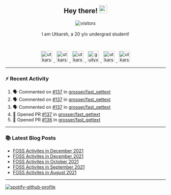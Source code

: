 <h2 align="center">
  <b>Hey there!</b> <img src="https://media.giphy.com/media/hvRJCLFzcasrR4ia7z/giphy.gif" width="25px">
</h2>

<p align="center">
  <img src="https://visitor-badge.glitch.me/badge?page_id=utkarsh2102" alt="visitors">
  <br/>
  <br/>
  I am Utkarsh, a 20 y/o undergrad student!
</p>

<br/>
<p align="center">
<a href="https://nm.debian.org/person/utkarsh/">
  <img alt="utkarsh2102 | Debian" width="35px" src="https://www.flaticon.com/svg/static/icons/svg/226/226772.svg" hspace="5"/>
</a>
<a href="https://twitter.com/utkarsh2102">
  <img alt="utkarsh2102 | Twitter" width="35px" src="https://image.flaticon.com/icons/svg/2111/2111703.svg" hspace="5"/>
</a>
<a href="mailto:utkarsh@debian.org">
  <img alt="utkarsh2102 | Mail" width="35px" src="https://www.flaticon.com/svg/static/icons/svg/893/893315.svg" hspace="5"/>
</a>
<a href="https://open.spotify.com/user/wr6c7rh4fwc5fvibnwrwwzlrn">
  <img alt="guilyx's Spotify" width="35px" src="https://image.flaticon.com/icons/svg/2111/2111627.svg" hspace="5"/>
</a>
<a href="https://www.linkedin.com/in/utkarsh2102"><img alt="utkarsh2102 | LinkedIn" width="35px" src="https://image.flaticon.com/icons/svg/2111/2111465.svg" hspace="5"/>
</a>
<a href="https://www.instagram.com/utkarsh2102">
  <img alt="utkarsh2102 | Instagram" width="35px" src="https://image.flaticon.com/icons/svg/2111/2111421.svg" hspace="5"/>
</a>
</p>

---

### :zap: Recent Activity

<!--START_SECTION:activity-->
1. 🗣 Commented on [#137](https://github.com/grosser/fast_gettext/issues/137) in [grosser/fast_gettext](https://github.com/grosser/fast_gettext)
2. 🗣 Commented on [#137](https://github.com/grosser/fast_gettext/issues/137) in [grosser/fast_gettext](https://github.com/grosser/fast_gettext)
3. 🗣 Commented on [#137](https://github.com/grosser/fast_gettext/issues/137) in [grosser/fast_gettext](https://github.com/grosser/fast_gettext)
4. 💪 Opened PR [#137](https://github.com/grosser/fast_gettext/pull/137) in [grosser/fast_gettext](https://github.com/grosser/fast_gettext)
5. 💪 Opened PR [#136](https://github.com/grosser/fast_gettext/pull/136) in [grosser/fast_gettext](https://github.com/grosser/fast_gettext)
<!--END_SECTION:activity-->

---

### :books: Latest Blog Posts

<!-- BLOG-POST-LIST:START -->
- [FOSS Activites in December 2021](https://utkarsh2102.com/posts/foss-in-dec-21/)
- [FOSS Activites in December 2021](https://utkarsh2102.com/posts/foss-in-nov-21/)
- [FOSS Activites in October 2021](https://utkarsh2102.com/posts/foss-in-oct-21/)
- [FOSS Activites in September 2021](https://utkarsh2102.com/posts/foss-in-sept-21/)
- [FOSS Activites in August 2021](https://utkarsh2102.com/posts/foss-in-aug-21/)
<!-- BLOG-POST-LIST:END -->

---

[![spotify-github-profile](https://spotify-github-profile.vercel.app/api/view?uid=wr6c7rh4fwc5fvibnwrwwzlrn&cover_image=true)](https://spotify-github-profile.vercel.app/api/view?uid=wr6c7rh4fwc5fvibnwrwwzlrn&redirect=true)
